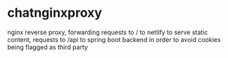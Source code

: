 # chatnginxproxy
nginx reverse proxy, forwarding requests to / to netlify to serve static content, requests to /api to spring boot backend in order to avoid cookies being flagged as third party 
